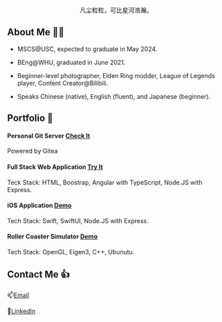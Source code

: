 
<p align="center">凡尘粒粒，可比星河浩瀚。</p>

## About Me 👨‍🦱

- MSCS@USC, expected to graduate in May 2024.

- BEng@WHU, graduated in June 2021.

- Beginner-level photographer, Elden Ring modder, League of Legends player, Content Creator@Bilibili.

- Speaks Chinese (native), English (fluent), and Japanese (beginner).

## Portfolio 🍾

#### Personal Git Server [Check It](code.trey.top)

Powered by Gitea

#### Full Stack Web Application [Try It](event-finder.trey.top)

Teck Stack: HTML, Boostrap, Angular with TypeScript, Node.JS with Express.

#### iOS Application [Demo](https://youtu.be/TVIW4YuikwE)

Tech Stack: Swift, SwiftUI, Node.JS with Express.

#### Roller Coaster Simulator [Demo](https://youtu.be/t4khZmRbH_U)

Tech Stack: OpenGL, Eigen3, C++, Ubunutu.

## Contact Me 👍

📫[Email](mailto:trey.niu@gmail.com)

🥂[LinkedIn](https://www.linkedin.com/in/trey-niu/)
